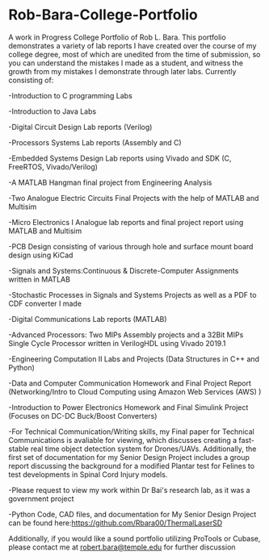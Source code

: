 # Rob-Bara-College-Portfolio
A work in Progress College Portfolio of Rob L. Bara. This portfolio demonstrates a variety of lab reports I have created over the course of my college degree, most of which are unedited from the time of submission, so you can understand the mistakes I made as a student, and witness the growth from my mistakes I demonstrate through later labs.
 Currently consisting of:

-Introduction to C programming Labs 

-Introduction to Java Labs

-Digital Circuit Design Lab reports (Verilog)

-Processors Systems Lab reports (Assembly and C)

-Embedded Systems Design Lab reports using Vivado and SDK (C, FreeRTOS, Vivado/Verilog)

-A MATLAB Hangman final project from Engineering Analysis

-Two Analogue Electric Circuits Final Projects with the help of MATLAB and Multisim

-Micro Electronics I Analogue lab reports and final project report using MATLAB and Multisim

-PCB Design consisting of various through hole and surface mount board design using KiCad

-Signals and Systems:Continuous & Discrete-Computer Assignments written in MATLAB

-Stochastic Processes in Signals and Systems Projects as well as a PDF to CDF converter I made

-Digital Communications Lab reports (MATLAB)

-Advanced Processors: Two MIPs Assembly projects and a 32Bit MIPs Single Cycle Processor written in VerilogHDL using Vivado 2019.1 

-Engineering Computation II Labs and Projects (Data Structures in C++ and Python)

-Data and Computer Communication Homework and Final Project Report (Networking/Intro to Cloud Computing using Amazon Web Services (AWS) ) 

-Introduction to Power Electronics Homework and Final Simulink Project (Focuses on DC-DC Buck/Boost Converters)

-For Technical Communication/Writing skills, my Final paper for Technical Communications is avaliable for viewing, which discusses creating a fast-stable real time object  detection system for Drones/UAVs. Additionally, the first set of documentation for my Senior Design Project includes a group report discussing the background for a modified Plantar test for Felines to test developments in Spinal Cord Injury models.

-Please request to view my work within Dr Bai's research lab, as it was a government project

-Python Code, CAD files, and documentation for My Senior Design Project can be found here:https://github.com/Rbara00/ThermalLaserSD

 Additionally, if you would like a sound portfolio utilizing ProTools or Cubase, please contact me at robert.bara@temple.edu for further discussion
